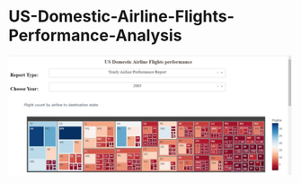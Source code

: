 # US-Domestic-Airline-Flights-Performance-Analysis
<img src="https://github.com/sahersoufan/US-Domestic-Airline-Flights-Performance-Analysis/blob/main/q41.JPG"></img>
